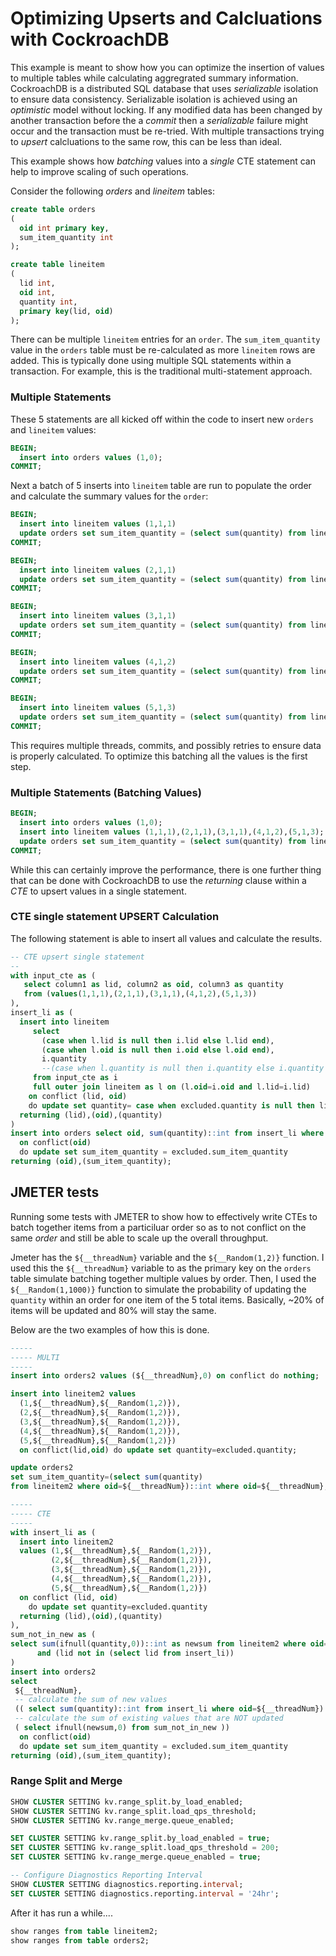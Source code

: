 # Optimizing Upserts and Calcluations with CockroachDB 
This example is meant to show how you can optimize the insertion of values to multiple tables while calculating aggregrated summary information.  CockroachDB is a distributed SQL database that uses *serializable* isolation to ensure data consistency.  Serializable isolation is achieved using an *optimistic* model without locking.  If any modified data has been changed by another transaction before the a *commit* then a *serializable* failure might occur and the transaction must be re-tried.  With multiple transactions trying to *upsert* calcluations to the same row, this can be less than ideal.

This example shows how *batching* values into a *single* CTE statement can help to improve scaling of such operations.

Consider the following *orders* and  *lineitem* tables:

```sql
create table orders
(
  oid int primary key,
  sum_item_quantity int
);

create table lineitem
(
  lid int,
  oid int,
  quantity int,
  primary key(lid, oid)
);
```

There can be multiple `lineitem` entries for an `order`.  The `sum_item_quantity` value in the `orders` table must be re-calculated as more `lineitem` rows are added.  This is typically done using multiple SQL statements within a transaction.  For example, this is the traditional multi-statement approach.

### Multiple Statements
These 5 statements are all kicked off within the code to insert new `orders` and `lineitem` values:

```sql
BEGIN;
  insert into orders values (1,0);
COMMIT;
```

Next a batch of 5 inserts into `lineitem` table are run to populate the order and calculate the summary values for the `order`:
```sql 
BEGIN; 
  insert into lineitem values (1,1,1)
  update orders set sum_item_quantity = (select sum(quantity) from lineitem where oid=1)::int where oid=1;
COMMIT;
```
```sql
BEGIN;
  insert into lineitem values (2,1,1)
  update orders set sum_item_quantity = (select sum(quantity) from lineitem where oid=1)::int where oid=1;
COMMIT;
```
```sql
BEGIN;
  insert into lineitem values (3,1,1)
  update orders set sum_item_quantity = (select sum(quantity) from lineitem where oid=1)::int where oid=1;
COMMIT;
```
```sql
BEGIN;
  insert into lineitem values (4,1,2)
  update orders set sum_item_quantity = (select sum(quantity) from lineitem where oid=1)::int where oid=1;
COMMIT;
```
```sql
BEGIN;
  insert into lineitem values (5,1,3)
  update orders set sum_item_quantity = (select sum(quantity) from lineitem where oid=1)::int where oid=1;
COMMIT;
```
This requires multiple threads, commits, and possibly retries to ensure data is properly calculated.  To optimize this batching all the values is the first step.

### Multiple Statements (Batching Values)

```sql
BEGIN;
  insert into orders values (1,0);
  insert into lineitem values (1,1,1),(2,1,1),(3,1,1),(4,1,2),(5,1,3);
  update orders set sum_item_quantity = (select sum(quantity) from lineitem where oid=1)::int where oid=1;
COMMIT;
```

While this can certainly improve the performance, there is one further thing that can be done with CockroachDB to use the *returning* clause within a *CTE* to upsert values in a single statement.

### CTE single statement UPSERT Calculation
The following statement is able to insert all values and calculate the results.

```sql
-- CTE upsert single statement
--
with input_cte as (
   select column1 as lid, column2 as oid, column3 as quantity
   from (values(1,1,1),(2,1,1),(3,1,1),(4,1,2),(5,1,3))
),
insert_li as (
  insert into lineitem
     select 
       (case when l.lid is null then i.lid else l.lid end),
       (case when l.oid is null then i.oid else l.oid end),
       i.quantity
       --(case when l.quantity is null then i.quantity else i.quantity end) 
     from input_cte as i
     full outer join lineitem as l on (l.oid=i.oid and l.lid=i.lid)
    on conflict (lid, oid)
    do update set quantity= case when excluded.quantity is null then lineitem.quantity else excluded.quantity end
  returning (lid),(oid),(quantity)
)
insert into orders select oid, sum(quantity)::int from insert_li where oid=1 group by oid
  on conflict(oid)
  do update set sum_item_quantity = excluded.sum_item_quantity
returning (oid),(sum_item_quantity);
```

## JMETER tests
Running some tests with JMETER to show how to effectively write CTEs to batch together items from a particiluar order so as to not conflict on the same *order* and still be able to scale up the overall throughput.

Jmeter has the `${__threadNum}` variable and the `${__Random(1,2)}` function.  I used this the `${__threadNum}` variable to as the primary key on the `orders` table simulate batching together multiple values by order.  Then, I used the `${__Random(1,1000)}` function to simulate the probability of updating the `quantity` within an order for one item of the 5 total items.  Basically, ~20% of items will be updated and 80% will stay the same.

Below are the two examples of how this is done.

```sql
-----
----- MULTI
-----
insert into orders2 values (${__threadNum},0) on conflict do nothing;

insert into lineitem2 values 
  (1,${__threadNum},${__Random(1,2)}),
  (2,${__threadNum},${__Random(1,2)}),
  (3,${__threadNum},${__Random(1,2)}),
  (4,${__threadNum},${__Random(1,2)}),
  (5,${__threadNum},${__Random(1,2)}) 
  on conflict(lid,oid) do update set quantity=excluded.quantity;

update orders2 
set sum_item_quantity=(select sum(quantity) 
from lineitem2 where oid=${__threadNum})::int where oid=${__threadNum};
```

```sql
-----
----- CTE
-----
with insert_li as (
  insert into lineitem2
  values (1,${__threadNum},${__Random(1,2)}),
         (2,${__threadNum},${__Random(1,2)}),
         (3,${__threadNum},${__Random(1,2)}),
         (4,${__threadNum},${__Random(1,2)}),
         (5,${__threadNum},${__Random(1,2)})
  on conflict (lid, oid)
    do update set quantity=excluded.quantity
  returning (lid),(oid),(quantity)
),
sum_not_in_new as (
select sum(ifnull(quantity,0))::int as newsum from lineitem2 where oid=${__threadNum}
      and (lid not in (select lid from insert_li))
)
insert into orders2
select
 ${__threadNum},
 -- calculate the sum of new values
 (( select sum(quantity)::int from insert_li where oid=${__threadNum}) +
 -- calculate the sum of existing values that are NOT updated
 ( select ifnull(newsum,0) from sum_not_in_new ))
  on conflict(oid)
  do update set sum_item_quantity = excluded.sum_item_quantity
returning (oid),(sum_item_quantity);
```

### Range Split and Merge
```sql
SHOW CLUSTER SETTING kv.range_split.by_load_enabled;
SHOW CLUSTER SETTING kv.range_split.load_qps_threshold;
SHOW CLUSTER SETTING kv.range_merge.queue_enabled;

SET CLUSTER SETTING kv.range_split.by_load_enabled = true;
SET CLUSTER SETTING kv.range_split.load_qps_threshold = 200;
SET CLUSTER SETTING kv.range_merge.queue_enabled = true;
```

```sql
-- Configure Diagnostics Reporting Interval
SHOW CLUSTER SETTING diagnostics.reporting.interval;
SET CLUSTER SETTING diagnostics.reporting.interval = '24hr';
```

After it has run a while....

```sql
show ranges from table lineitem2;
show ranges from table orders2;
```
